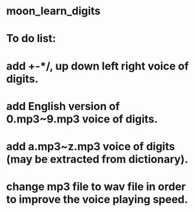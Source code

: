 # moon_learn_digits

# To do list:
# add +-*/, up down left right voice of digits.
# add English version of 0.mp3~9.mp3 voice of digits.
# add a.mp3~z.mp3 voice of digits (may be extracted from dictionary).
# change mp3 file to wav file in order to improve the voice playing speed.
